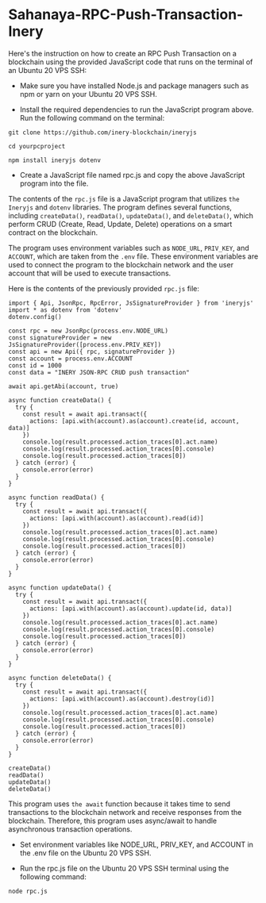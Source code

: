 # Sahanaya-RPC-Push-Transaction-Inery

Here's the instruction on how to create an RPC Push Transaction on a blockchain using the provided JavaScript code that runs on the terminal of an Ubuntu 20 VPS SSH:

- Make sure you have installed Node.js and package managers such as npm or yarn on your Ubuntu 20 VPS SSH.

- Install the required dependencies to run the JavaScript program above. Run the following command on the terminal:
```
git clone https://github.com/inery-blockchain/ineryjs
```
```
cd yourpcproject
```
```
npm install ineryjs dotenv
```
- Create a JavaScript file named rpc.js and copy the above JavaScript program into the file.

The contents of the `rpc.js` file is a JavaScript program that utilizes `the Ineryjs` and `dotenv` libraries. The program defines several functions, including `createData()`, `readData()`, `updateData()`, and `deleteData()`, which perform CRUD (Create, Read, Update, Delete) operations on a smart contract on the blockchain.

The program uses environment variables such as `NODE_URL`, `PRIV_KEY`, and `ACCOUNT`, which are taken from the `.env` file. These environment variables are used to connect the program to the blockchain network and the user account that will be used to execute transactions.

Here is the contents of the previously provided `rpc.js` file:
```
import { Api, JsonRpc, RpcError, JsSignatureProvider } from 'ineryjs'
import * as dotenv from 'dotenv'
dotenv.config()

const rpc = new JsonRpc(process.env.NODE_URL)
const signatureProvider = new JsSignatureProvider([process.env.PRIV_KEY])
const api = new Api({ rpc, signatureProvider })
const account = process.env.ACCOUNT
const id = 1000
const data = "INERY JSON-RPC CRUD push transaction"

await api.getAbi(account, true)

async function createData() {
  try {
    const result = await api.transact({
      actions: [api.with(account).as(account).create(id, account, data)]
    })
    console.log(result.processed.action_traces[0].act.name)
    console.log(result.processed.action_traces[0].console)
    console.log(result.processed.action_traces[0])
  } catch (error) {
    console.error(error)
  }
}

async function readData() {
  try {
    const result = await api.transact({
      actions: [api.with(account).as(account).read(id)]
    })
    console.log(result.processed.action_traces[0].act.name)
    console.log(result.processed.action_traces[0].console)
    console.log(result.processed.action_traces[0])
  } catch (error) {
    console.error(error)
  }
}

async function updateData() {
  try {
    const result = await api.transact({
      actions: [api.with(account).as(account).update(id, data)]
    })
    console.log(result.processed.action_traces[0].act.name)
    console.log(result.processed.action_traces[0].console)
    console.log(result.processed.action_traces[0])
  } catch (error) {
    console.error(error)
  }
}

async function deleteData() {
  try {
    const result = await api.transact({
      actions: [api.with(account).as(account).destroy(id)]
    })
    console.log(result.processed.action_traces[0].act.name)
    console.log(result.processed.action_traces[0].console)
    console.log(result.processed.action_traces[0])
  } catch (error) {
    console.error(error)
  }
}

createData()
readData()
updateData()
deleteData()
```
This program uses `the await` function because it takes time to send transactions to the blockchain network and receive responses from the blockchain. Therefore, this program uses async/await to handle asynchronous transaction operations.

- Set environment variables like NODE_URL, PRIV_KEY, and ACCOUNT in the .env file on the Ubuntu 20 VPS SSH.

- Run the rpc.js file on the Ubuntu 20 VPS SSH terminal using the following command:
```
node rpc.js
```
